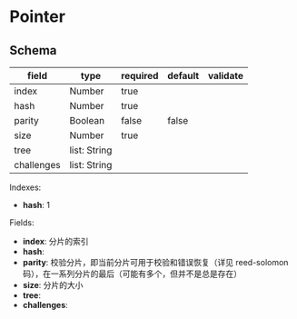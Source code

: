 # Pointer

## Schema

| field      | type         | required | default | validate |
| ---------- | ------------ | -------- | ------- | -------- |
| index      | Number       | true     |         |          |
| hash       | Number       | true     |         |          |
| parity     | Boolean      | false    | false   |          |
| size       | Number       | true     |         |          |
| tree       | list: String |          |         |          |
| challenges | list: String |          |         |          |

Indexes:

* **hash**: 1

Fields:

* **index**: 分片的索引
* **hash**:
* **parity**: 校验分片，即当前分片可用于校验和错误恢复（详见 reed-solomon 码），在一系列分片的最后（可能有多个，但并不是总是存在）
* **size**: 分片的大小
* **tree**:
* **challenges**:
